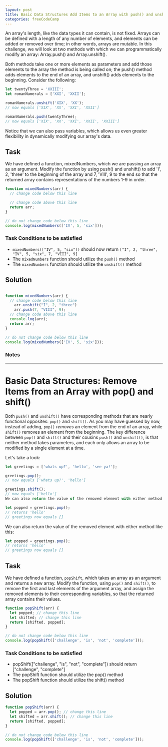 ```yaml
---
layout: post
title: Basic Data Structures Add Items to an Array with push() and unshift()
categories: freeCodeCamp
---
```


An array's length, like the data types it can contain, is not fixed. Arrays can be defined with a length of any number of elements, and elements can be added or removed over time; in other words, arrays are mutable. In this challenge, we will look at two methods with which we can programmatically modify an array: Array.push() and Array.unshift().

Both methods take one or more elements as parameters and add those elements to the array the method is being called on; the push() method adds elements to the end of an array, and unshift() adds elements to the beginning. Consider the following:

```javascript
let twentyThree = 'XXIII';
let romanNumerals = ['XXI', 'XXII'];

romanNumerals.unshift('XIX', 'XX');
// now equals ['XIX', 'XX', 'XXI', 'XXII']

romanNumerals.push(twentyThree);
// now equals ['XIX', 'XX', 'XXI', 'XXII', 'XXIII']
```

Notice that we can also pass variables, which allows us even greater flexibility in dynamically modifying our array's data.

## Task
We have defined a function, mixedNumbers, which we are passing an array as an argument. Modify the function by using push() and unshift() to add 'I', 2, 'three' to the beginning of the array and 7, 'VIII', 9 to the end so that the returned array contains representations of the numbers 1-9 in order.

```javascript
function mixedNumbers(arr) {
  // change code below this line

  // change code above this line
  return arr;
}

// do not change code below this line
console.log(mixedNumbers(['IV', 5, 'six']));
```

### Task Conditions to be satisfied
- <code>mixedNumbers(["IV", 5, "six"])</code> should now return <code>["I", 2, "three", "IV", 5, "six", 7, "VIII", 9]</code>
- The <code>mixedNumbers</code> function should utilize the <code>push()</code> method
- The <code>mixedNumbers</code> function should utilize the <code>unshift()</code> method


## Solution
```javascript

function mixedNumbers(arr) {
  // change code below this line
    arr.unshift("I", 2, "three")
    arr.push(7, "VIII", 9);
  // change code above this line
  console.log(arr);
  return arr;
}

// do not change code below this line
console.log(mixedNumbers(['IV', 5, 'six']));

```

### Notes


---

# Basic Data Structures: Remove Items from an Array with pop() and shift()

Both <code>push()</code> and <code>unshift()</code> have corresponding methods that are nearly functional opposites: <code>pop()</code> and <code>shift()</code>. As you may have guessed by now, instead of adding, <code>pop()</code> *removes* an element from the end of an array, while <code>shift()</code> removes an element from the beginning. The key difference between <code>pop()</code> and <code>shift()</code> and their cousins <code>push()</code> and <code>unshift()</code>, is that neither method takes parameters, and each only allows an array to be modified by a single element at a time.

Let's take a look:
```javascript
let greetings = ['whats up?', 'hello', 'see ya!'];

greetings.pop();
// now equals ['whats up?', 'hello']

greetings.shift();
// now equals ['hello']
We can also return the value of the removed element with either method like this:

let popped = greetings.pop();
// returns 'hello'
// greetings now equals []
```
We can also return the value of the removed element with either method like this:
```javascript
let popped = greetings.pop();
// returns 'hello'
// greetings now equals []
```

## Task

We have defined a function, <code>popShift</code>, which takes an array as an argument and returns a new array. Modify the function, using <code>pop()</code> and <code>shift()</code>, to remove the first and last elements of the argument array, and assign the removed elements to their corresponding variables, so that the returned array contains their values.

```javascript
function popShift(arr) {
  let popped; // change this line
  let shifted; // change this line
  return [shifted, popped];
}

// do not change code below this line
console.log(popShift(['challenge', 'is', 'not', 'complete']));
```

### Task Conditions to be satisfied
- popShift(["challenge", "is", "not", "complete"]) should return ["challenge", "complete"]
- The popShift function should utilize the pop() method
- The popShift function should utilize the shift() method

## Solution
```javascript
function popShift(arr) {
  let popped = arr.pop(); // change this line
  let shifted = arr.shift(); // change this line
  return [shifted, popped];
}

// do not change code below this line
console.log(popShift(['challenge', 'is', 'not', 'complete']));
```
